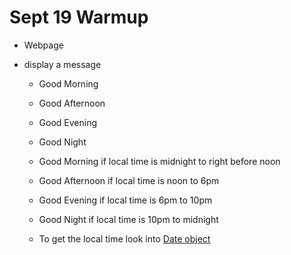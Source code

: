 # Sept 19 Warmup

- Webpage

- display a message
  - Good Morning
  - Good Afternoon
  - Good Evening
  - Good Night

  - Good Morning if local time is midnight to right before noon
  - Good Afternoon if local time is noon to 6pm
  - Good Evening if local time is 6pm to 10pm
  - Good Night if local time is 10pm to midnight

  - To get the local time look into [Date object](https://developer.mozilla.org/en-US/docs/Web/JavaScript/Reference/Global_Objects/Date)

